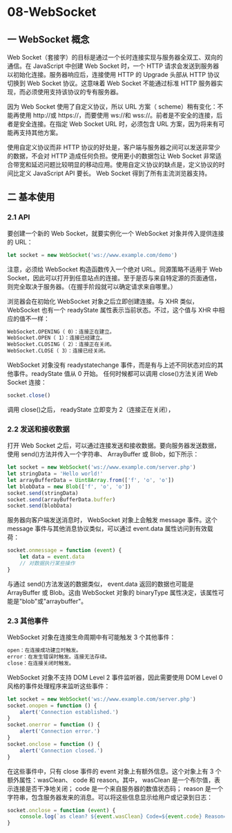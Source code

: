 # 08-WebSocket

## 一 WebSocket 概念

Web Socket（套接字）的目标是通过一个长时连接实现与服务器全双工、双向的通信。在 JavaScript 中创建 Web Socket 时，一个 HTTP 请求会发送到服务器以初始化连接。服务器响应后，连接使用 HTTP 的 Upgrade 头部从 HTTP 协议切换到 Web Socket 协议。这意味着 Web Socket 不能通过标准 HTTP 服务器实现，而必须使用支持该协议的专有服务器。

因为 Web Socket 使用了自定义协议，所以 URL 方案（ scheme）稍有变化：不能再使用 http://或 https://，而要使用 ws://和 wss://。前者是不安全的连接，后者是安全连接。在指定 Web Socket URL 时，必须包含 URL 方案，因为将来有可能再支持其他方案。

使用自定义协议而非 HTTP 协议的好处是，客户端与服务器之间可以发送非常少的数据，不会对 HTTP 造成任何负担。使用更小的数据包让 Web Socket 非常适合带宽和延迟问题比较明显的移动应用。使用自定义协议的缺点是，定义协议的时间比定义 JavaScript API 要长。 Web Socket 得到了所有主流浏览器支持。

## 二 基本使用

### 2.1 API

要创建一个新的 Web Socket，就要实例化一个 WebSocket 对象并传入提供连接的 URL：

```js
let socket = new WebSocket('ws://www.example.com/demo')
```

注意，必须给 WebSocket 构造函数传入一个绝对 URL。同源策略不适用于 Web Socket，因此可以打开到任意站点的连接。至于是否与来自特定源的页面通信，则完全取决于服务器。（在握手阶段就可以确定请求来自哪里。）

浏览器会在初始化 WebSocket 对象之后立即创建连接。与 XHR 类似， WebSocket 也有一个 readyState 属性表示当前状态。不过，这个值与 XHR 中相应的值不一样：

```txt
WebSocket.OPENING（ 0）：连接正在建立。
WebSocket.OPEN（ 1）：连接已经建立。
WebSocket.CLOSING（ 2）：连接正在关闭。
WebSocket.CLOSE（ 3）：连接已经关闭。
```

WebSocket 对象没有 readystatechange 事件，而是有与上述不同状态对应的其他事件。readyState 值从 0 开始。
任何时候都可以调用 close()方法关闭 Web Socket 连接：

```js
socket.close()
```

调用 close()之后， readyState 立即变为 2（连接正在关闭），

### 2.2 发送和接收数据

打开 Web Socket 之后，可以通过连接发送和接收数据。要向服务器发送数据，使用 send()方法并传入一个字符串、 ArrayBuffer 或 Blob，如下所示：

```js
let socket = new WebSocket('ws://www.example.com/server.php')
let stringData = 'Hello world!'
let arrayBufferData = Uint8Array.from(['f', 'o', 'o'])
let blobData = new Blob(['f', 'o', 'o'])
socket.send(stringData)
socket.send(arrayBufferData.buffer)
socket.send(blobData)
```

服务器向客户端发送消息时， WebSocket 对象上会触发 message 事件。这个 message 事件与其他消息协议类似，可以通过 event.data 属性访问到有效载荷：

```js
socket.onmessage = function (event) {
    let data = event.data
    // 对数据执行某些操作
}
```

与通过 send()方法发送的数据类似， event.data 返回的数据也可能是 ArrayBuffer 或 Blob。这由 WebSocket 对象的 binaryType 属性决定，该属性可能是"blob"或"arraybuffer"。

### 2.3 其他事件

WebSocket 对象在连接生命周期中有可能触发 3 个其他事件：

```txt
open：在连接成功建立时触发。
error：在发生错误时触发。连接无法存续。
close：在连接关闭时触发。
```

WebSocket 对象不支持 DOM Level 2 事件监听器，因此需要使用 DOM Level 0 风格的事件处理程序来监听这些事件：

```js
let socket = new WebSocket('ws://www.example.com/server.php')
socket.onopen = function () {
    alert('Connection established.')
}
socket.onerror = function () {
    alert('Connection error.')
}
socket.onclose = function () {
    alert('Connection closed.')
}
```

在这些事件中，只有 close 事件的 event 对象上有额外信息。这个对象上有 3 个额外属性：wasClean、 code 和 reason。其中， wasClean 是一个布尔值，表示连接是否干净地关闭； code 是一个来自服务器的数值状态码； reason 是一个字符串，包含服务器发来的消息。可以将这些信息显示给用户或记录到日志：

```js
socket.onclose = function (event) {
    console.log(`as clean? ${event.wasClean} Code=${event.code} Reason=${event.reason}`)
}
```

